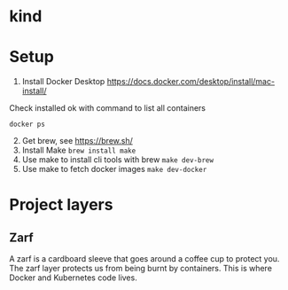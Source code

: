 # kind

# Setup
1. Install Docker Desktop
https://docs.docker.com/desktop/install/mac-install/

Check installed ok with command to list all containers
```
docker ps
```
2. Get brew, see https://brew.sh/
3. Install Make `brew install make`
4. Use make to install cli tools with brew `make dev-brew`
5. Use make to fetch docker images `make dev-docker`

# Project layers
## Zarf
A zarf is a cardboard sleeve that goes around a coffee cup to protect you. The zarf layer protects us from being burnt by containers. This is where Docker and Kubernetes code lives.